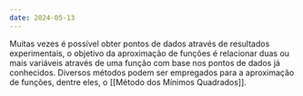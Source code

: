 ```yaml
---
date: 2024-05-13
---
```


Muitas vezes é possível obter pontos de dados através de resultados experimentais, o objetivo da aproximação de funções é relacionar duas ou mais variáveis através de uma função com base nos pontos de dados já conhecidos. Diversos métodos podem ser empregados para a aproximação de funções, dentre eles, o [[Método dos Mínimos Quadrados]].